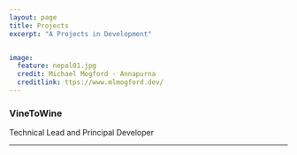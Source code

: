 ```yaml
---
layout: page
title: Projects
excerpt: "A Projects in Development"


image:
  feature: nepal01.jpg
  credit: Michael Mogford - Annapurna
  creditlink: ttps://www.mlmogford.dev/
---
```



### VineToWine

 Technical Lead and Principal Developer

 ---------------
